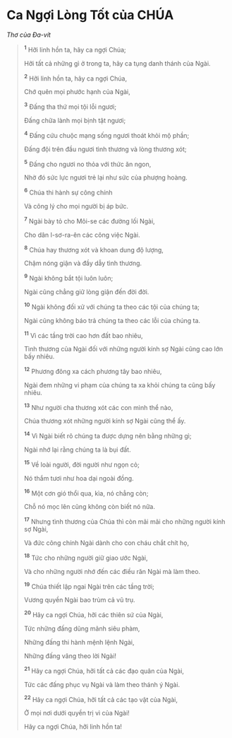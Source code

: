 # Ca Ngợi Lòng Tốt của CHÚA
*Thơ của Ða-vít*

> <sup><b>1</b></sup> Hỡi linh hồn ta, hãy ca ngợi Chúa;
> 
> Hỡi tất cả những gì ở trong ta, hãy ca tụng danh thánh của Ngài.
> 
> <sup><b>2</b></sup> Hỡi linh hồn ta, hãy ca ngợi Chúa,
> 
> Chớ quên mọi phước hạnh của Ngài,
> 
> <sup><b>3</b></sup> Ðấng tha thứ mọi tội lỗi ngươi;
> 
> Ðấng chữa lành mọi bịnh tật ngươi;
> 
> <sup><b>4</b></sup> Ðấng cứu chuộc mạng sống ngươi thoát khỏi mộ phần;
> 
> Ðấng đội trên đầu ngươi tình thương và lòng thương xót;
> 
> <sup><b>5</b></sup> Ðấng cho ngươi no thỏa với thức ăn ngon,
> 
> Nhờ đó sức lực ngươi trẻ lại như sức của phượng hoàng.
>
> <sup><b>6</b></sup> Chúa thi hành sự công chính
> 
> Và công lý cho mọi người bị áp bức.
> 
> <sup><b>7</b></sup> Ngài bày tỏ cho Môi-se các đường lối Ngài,
> 
> Cho dân I-sơ-ra-ên các công việc Ngài.
> 
> <sup><b>8</b></sup> Chúa hay thương xót và khoan dung độ lượng,
> 
> Chậm nóng giận và đầy dẫy tình thương.
> 
> <sup><b>9</b></sup> Ngài không bắt tội luôn luôn;
> 
> Ngài cũng chẳng giữ lòng giận đến đời đời.
> 
> <sup><b>10</b></sup> Ngài không đối xử với chúng ta theo các tội của chúng ta;
> 
> Ngài cũng không báo trả chúng ta theo các lỗi của chúng ta.
> 
> <sup><b>11</b></sup> Vì các tầng trời cao hơn đất bao nhiêu,
> 
> Tình thương của Ngài đối với những người kính sợ Ngài cũng cao lớn bấy nhiêu.
> 
> <sup><b>12</b></sup> Phương đông xa cách phương tây bao nhiêu,
> 
> Ngài đem những vi phạm của chúng ta xa khỏi chúng ta cũng bấy nhiêu.
> 
> <sup><b>13</b></sup> Như người cha thương xót các con mình thể nào,
> 
> Chúa thương xót những người kính sợ Ngài cũng thể ấy.
> 
> <sup><b>14</b></sup> Vì Ngài biết rõ chúng ta được dựng nên bằng những gì;
> 
> Ngài nhớ lại rằng chúng ta là bụi đất.
>
> <sup><b>15</b></sup> Về loài người, đời người như ngọn cỏ;
> 
> Nó thắm tươi như hoa dại ngoài đồng.
> 
> <sup><b>16</b></sup> Một cơn gió thổi qua, kìa, nó chẳng còn;
> 
> Chỗ nó mọc lên cũng không còn biết nó nữa.
> 
> <sup><b>17</b></sup> Nhưng tình thương của Chúa thì còn mãi mãi cho những người kính sợ Ngài,
> 
> Và đức công chính Ngài dành cho con cháu chắt chít họ,
> 
> <sup><b>18</b></sup> Tức cho những người giữ giao ước Ngài,
> 
> Và cho những người nhớ đến các điều răn Ngài mà làm theo.
>
> <sup><b>19</b></sup> Chúa thiết lập ngai Ngài trên các tầng trời;
> 
> Vương quyền Ngài bao trùm cả vũ trụ.
>
> <sup><b>20</b></sup> Hãy ca ngợi Chúa, hỡi các thiên sứ của Ngài,
> 
> Tức những đấng dũng mãnh siêu phàm,
> 
> Những đấng thi hành mệnh lệnh Ngài,
> 
> Những đấng vâng theo lời Ngài!
> 
> <sup><b>21</b></sup> Hãy ca ngợi Chúa, hỡi tất cả các đạo quân của Ngài,
> 
> Tức các đấng phục vụ Ngài và làm theo thánh ý Ngài.
> 
> <sup><b>22</b></sup> Hãy ca ngợi Chúa, hỡi tất cả các tạo vật của Ngài,
> 
> Ở mọi nơi dưới quyền trị vì của Ngài!
> 
> Hãy ca ngợi Chúa, hỡi linh hồn ta!